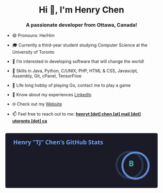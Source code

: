 <h1 align="center">Hi 👋, I'm Henry Chen</h1>

<h3 align="center">A passionate developer from Ottawa, Canada!</h3>

- 😄 Pronouns: He/Him
  
- 🎓 Currently a third-year student studying Computer Science at the University of Toronto
  
- 👀 I’m interested in developing software that will change the world!

- 🔧 Skills in Java, Python, C/UNIX, PHP, HTML & CSS, Javascipt, Assembly, Git, cPanel, TensorFlow
  
- 🎲 Life long hobby of playing Go, contact me to play a game

- 📄 Know about my experiences [LinkedIn](https://www.linkedin.com/in/henry-tj-chen/)

- 🌐 Check out my [Website](https://henrytchen.com/)
  
- 📫 Feel free to reach out to me: [**henryt [dot] chen [at] mail [dot] utoronto [dot] ca**](mailto://henryt.chen@mail.utoronto.ca)

<p>&nbsp;<img align="center" src="assets/stats.svg" alt="LatinScribe" /></p>

<!---
LatinScribe/LatinScribe is a ✨ special ✨ repository because its `README.md` (this file) appears on your GitHub profile.
You can click the Preview link to take a look at your changes.
--->
